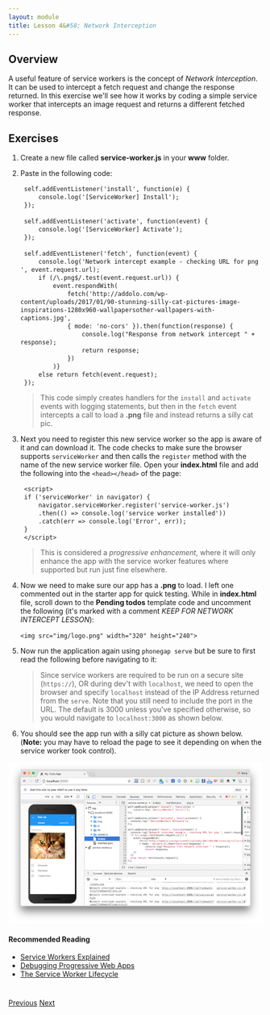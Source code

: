 ```yaml
---
layout: module
title: Lesson 4&#58; Network Interception
---
```


## Overview
A useful feature of service workers is the concept of _Network Interception_. It can be used to intercept a fetch request and change the response returned. In this exercise we'll see how it works by coding a simple service worker that intercepts an image request and returns a different fetched response.

## Exercises

1. Create a new file called **service-worker.js** in your **www** folder.
2. Paste in the following code:

        self.addEventListener('install', function(e) {
            console.log('[ServiceWorker] Install');
        });

        self.addEventListener('activate', function(event) {
            console.log('[ServiceWorker] Activate');
        });

        self.addEventListener('fetch', function(event) {
            console.log('Network intercept example - checking URL for png ', event.request.url);
            if (/\.png$/.test(event.request.url)) {
                event.respondWith(
                    fetch('http://addolo.com/wp-content/uploads/2017/01/90-stunning-silly-cat-pictures-image-inspirations-1280x960-wallpapersother-wallpapers-with-captions.jpg',
                    { mode: 'no-cors' }).then(function(response) {
                        console.log("Response from network intercept " + response);
                        return response;
                    })
                )}
            else return fetch(event.request);
        });

   >This code simply creates handlers for the `install` and `activate` events with logging statements, but then in the `fetch` event intercepts a call to load a **.png** file and instead returns a silly cat pic.

3. Next you need to register this new service worker so the app is aware of it and can download it. The code checks to make sure the browser supports `serviceWorker` and then calls the `register` method with the name of the new service worker file. Open your **index.html** file and add the following into the `<head></head>` of the page:

        <script>
        if ('serviceWorker' in navigator) {
            navigator.serviceWorker.register('service-worker.js')
            .then(() => console.log('service worker installed'))
            .catch(err => console.log('Error', err));
        }
        </script>

   >This is considered a _progressive enhancement_, where it will only enhance the app with the service worker features where supported but run just fine elsewhere.

2. Now we need to make sure our app has a **.png** to load. I left one commented out in the starter app for quick testing. While in **index.html** file, scroll down to the **Pending todos** template code and uncomment the following (it's marked with a comment _KEEP FOR NETWORK INTERCEPT LESSON_):

      `<img src="img/logo.png" width="320" height="240">`      

4. Now run the application again using `phonegap serve` but be sure to first read the following before navigating to it:

   >Since service workers are required to be run on a secure site (`https://`), OR during dev't with `localhost`, we need to open the browser and specify `localhost` instead of the IP Address returned from the `serve`. Note that you still need to include the port in the URL. The default is 3000 unless you've specified otherwise, so you would navigate to `localhost:3000` as shown below. 

5. You should see the app run with a silly cat picture as shown below. (**Note:** you may have to reload the page to see it depending on when the service worker took control).

![](images/network-intercept1.png)

#### Recommended Reading
- [Service Workers Explained](https://github.com/w3c/ServiceWorker/blob/master/explainer.md)
- [Debugging Progressive Web Apps](https://developers.google.com/web/tools/chrome-devtools/progressive-web-apps)
- [The Service Worker Lifecycle](https://developers.google.com/web/fundamentals/instant-and-offline/service-worker/lifecycle)

<div class="row" style="margin-top:40px;">
<div class="col-sm-12">
<a href="lesson3.html" class="btn btn-default"><i class="glyphicon glyphicon-chevron-left"></i> Previous</a>
<a href="lesson5.html" class="btn btn-default pull-right">Next <i class="glyphicon
glyphicon-chevron-right"></i></a>
</div>
</div>
